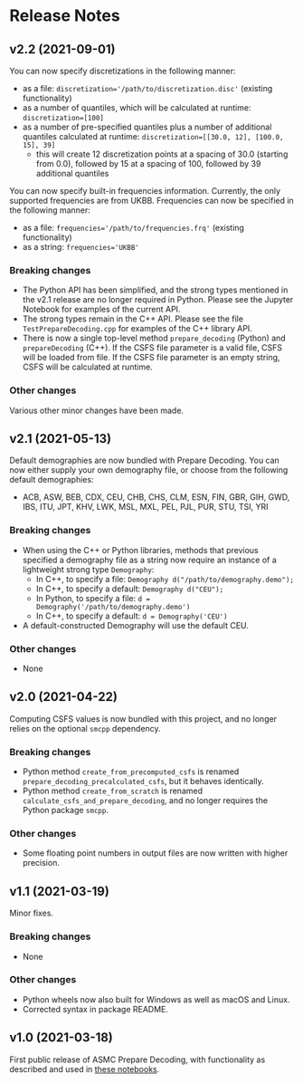 # Release Notes

## v2.2 (2021-09-01)

You can now specify discretizations in the following manner:
- as a file: `discretization='/path/to/discretization.disc'` (existing functionality)
- as a number of quantiles, which will be calculated at runtime: `discretization=[100]`
- as a number of pre-specified quantiles plus a number of additional quantiles calculated at runtime: `discretization=[[30.0, 12], [100.0, 15], 39]`
  - this will create 12 discretization points at a spacing of 30.0 (starting from 0.0), followed by 15 at a spacing of 100, followed by 39 additional quantiles

You can now specify built-in frequencies information. Currently, the only supported frequencies are from UKBB. Frequencies can now be specified in the following manner:
- as a file: `frequencies='/path/to/frequencies.frq'` (existing functionality)
- as a string: `frequencies='UKBB'`

### Breaking changes

- The Python API has been simplified, and the strong types mentioned in the v2.1 release are no longer required in Python. 
  Please see the Jupyter Notebook for examples of the current API.
- The strong types remain in the C++ API.
  Please see the file `TestPrepareDecoding.cpp` for examples of the C++ library API.
- There is now a single top-level method `prepare_decoding` (Python) and `prepareDecoding` (C++).
  If the CSFS file parameter is a valid file, CSFS will be loaded from file.
  If the CSFS file parameter is an empty string, CSFS will be calculated at runtime.
  
### Other changes

Various other minor changes have been made.

## v2.1 (2021-05-13)

Default demographies are now bundled with Prepare Decoding.
You can now either supply your own demography file, or choose from the following default demographies:
- ACB, ASW, BEB, CDX, CEU, CHB, CHS, CLM, ESN, FIN, GBR, GIH, GWD, IBS, ITU, JPT, KHV, LWK, MSL, MXL, PEL, PJL, PUR, STU, TSI, YRI

### Breaking changes

- When using the C++ or Python libraries, methods that previous specified a demography file as a string now require an instance of a lightweight strong type `Demography`:
  - In C++, to specify a file: `Demography d("/path/to/demography.demo");`
  - In C++, to specify a default: `Demography d("CEU");`
  - In Python, to specify a file: `d = Demography('/path/to/demography.demo')`
  - In C++, to specify a default: `d = Demography('CEU')`
- A default-constructed Demography will use the default CEU.

### Other changes

- None

## v2.0 (2021-04-22)

Computing CSFS values is now bundled with this project, and no longer relies on the optional `smcpp` dependency.

### Breaking changes

- Python method `create_from_precomputed_csfs` is renamed `prepare_decoding_precalculated_csfs`, but it behaves identically.
- Python method `create_from_scratch` is renamed `calculate_csfs_and_prepare_decoding`, and no longer requires the Python package `smcpp`.

### Other changes

- Some floating point numbers in output files are now written with higher precision.

## v1.1 (2021-03-19)

Minor fixes.

### Breaking changes

- None

### Other changes

- Python wheels now also built for Windows as well as macOS and Linux.
- Corrected syntax in package README.

## v1.0 (2021-03-18)

First public release of ASMC Prepare Decoding, with functionality as described and used in [these notebooks](https://github.com/PalamaraLab/PrepareDecoding/tree/master/notebooks).
